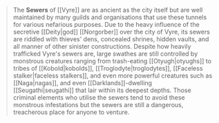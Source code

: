 > The **Sewers** of [[Vyre]] are as ancient as the city itself but are well maintained by many guilds and organisations that use these tunnels for various nefarious purposes. Due to the heavy influence of the secretive [[Deity|god]] [[Norgorber]] over the city of Vyre, its sewers are riddled with thieves' dens, concealed shrines, hidden vaults, and all manner of other sinister constructions. Despite how heavily trafficked Vyre's sewers are, large swathes are still controlled by monstrous creatures ranging from trash-eating [[Otyugh|otyughs]] to tribes of [[Kobold|kobolds]], [[Troglodyte|troglodytes]], [[Faceless stalker|faceless stalkers]], and even more powerful creatures such as [[Naga|nagas]], and even [[Darklands]]-dwelling [[Seugathi|seugathi]] that lair within its deepest depths. Those criminal elements who utilise the sewers tend to avoid these monstrous infestations but the sewers are still a dangerous, treacherous place for anyone to venture.









